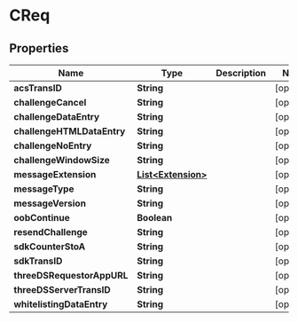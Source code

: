 # CReq

## Properties
Name | Type | Description | Notes
------------ | ------------- | ------------- | -------------
**acsTransID** | **String** |  |  [optional]
**challengeCancel** | **String** |  |  [optional]
**challengeDataEntry** | **String** |  |  [optional]
**challengeHTMLDataEntry** | **String** |  |  [optional]
**challengeNoEntry** | **String** |  |  [optional]
**challengeWindowSize** | **String** |  |  [optional]
**messageExtension** | [**List&lt;Extension&gt;**](Extension.md) |  |  [optional]
**messageType** | **String** |  |  [optional]
**messageVersion** | **String** |  |  [optional]
**oobContinue** | **Boolean** |  |  [optional]
**resendChallenge** | **String** |  |  [optional]
**sdkCounterStoA** | **String** |  |  [optional]
**sdkTransID** | **String** |  |  [optional]
**threeDSRequestorAppURL** | **String** |  |  [optional]
**threeDSServerTransID** | **String** |  |  [optional]
**whitelistingDataEntry** | **String** |  |  [optional]
